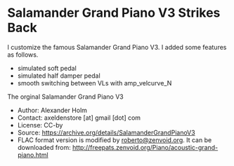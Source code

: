 # Salamander Grand Piano V3 Strikes Back
I customize the famous Salamander Grand Piano V3. I added some features as follows.
- simulated soft pedal
- simulated half damper pedal
- smooth switching between VLs with amp_velcurve_N

The orginal Salamander Grand Piano V3
- Author: Alexander Holm
- Contact: axeldenstore [at] gmail [dot] com
- License: CC-by
- Source: https://archive.org/details/SalamanderGrandPianoV3  
- FLAC format version is modified by roberto@zenvoid.org. It can be downloaded from: http://freepats.zenvoid.org/Piano/acoustic-grand-piano.html
